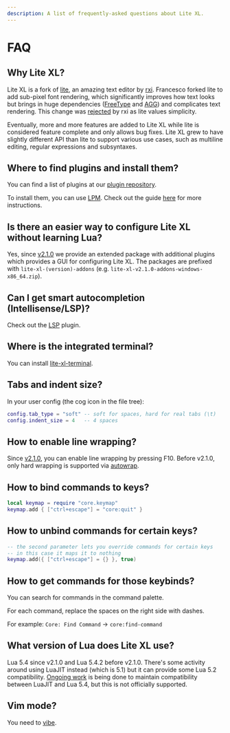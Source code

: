 ```yaml
---
description: A list of frequently-asked questions about Lite XL.
---
```


# FAQ

## Why Lite XL?

Lite XL is a fork of [lite], an amazing text editor by [rxi].
Francesco forked lite to add sub-pixel font rendering,
which significantly improves how text looks but brings in
huge dependencies ([FreeType] and [AGG]) and complicates text rendering.
This change was [rejected] by rxi as lite values simplicity.

Eventually, more and more features are added to Lite XL while
lite is considered feature complete and only allows bug fixes.
Lite XL grew to have slightly different API than lite to support
various use cases, such as multiline editing, regular expressions
and subsyntaxes.

## Where to find plugins and install them?

You can find a list of plugins at our [plugin repository].

To install them, you can use [LPM].
Check out the guide [here] for more instructions.

## Is there an easier way to configure Lite XL without learning Lua?

Yes, since [v2.1.0] we provide an extended package with
additional plugins which provides a GUI for configuring Lite XL.
The packages are prefixed with `lite-xl-(version)-addons`
(e.g. `lite-xl-v2.1.0-addons-windows-x86_64.zip`).

## Can I get smart autocompletion (Intellisense/LSP)?

Check out the [LSP] plugin.

## Where is the integrated terminal?

You can install [lite-xl-terminal].

## Tabs and indent size?

In your user config (the cog icon in the file tree):

```lua
config.tab_type = "soft" -- soft for spaces, hard for real tabs (\t)
config.indent_size = 4   -- 4 spaces
```

## How to enable line wrapping?

Since [v2.1.0], you can enable line wrapping by pressing F10.
Before v2.1.0, only hard wrapping is supported via [autowrap].

## How to bind commands to keys?

```lua
local keymap = require "core.keymap"
keymap.add { ["ctrl+escape"] = "core:quit" }
```

## How to unbind commands for certain keys?

```lua
-- the second parameter lets you override commands for certain keys
-- in this case it maps it to nothing
keymap.add({ ["ctrl+escape"] = {} }, true)
```

## How to get commands for those keybinds?

You can search for commands in the command palette.

For each command, replace the spaces on the right side with dashes.

For example: `Core: Find Command` → `core:find-command`

## What version of Lua does Lite XL use?

Lua 5.4 since v2.1.0 and Lua 5.4.2 before v2.1.0.
There's some activity around using LuaJIT instead (which is 5.1)
but it can provide some Lua 5.2 compatibility.
[Ongoing work][master-luajit-branch] is being done to
maintain compatibility between LuaJIT and Lua 5.4,
but this is not officially supported.

## Vim mode?

You need to [vibe].


[lite]:                 https://github.com/rxi/lite
[rxi]:                  https://github.com/rxi/lite
[FreeType]:             https://freetype.org/
[AGG]:                  https://agg.sourceforge.net/antigrain.com/index.html
[rejected]:             https://github.com/rxi/lite/issues/145#issuecomment-643636679
[plugin repository]:    https://github.com/lite-xl/lite-xl-plugins
[LPM]:                  https://github.com/lite-xl/lite-xl-plugin-manager
[here]:                 ../user-guide/plugins.md
[v2.1.0]:               https://github.com/lite-xl/lite-xl/releases/tag/v2.1.0
[LSP]:                  https://github.com/lite-xl/lite-xl-lsp
[lite-xl-terminal]:     https://github.com/adamharrison/lite-xl-terminal
[autowrap]:             https://github.com/lite-xl/lite-xl-plugins/blob/master/plugins/autowrap.lua?raw=1
[master-luajit-branch]: https://github.com/lite-xl/lite-xl/pull/880
[vibe]:                 https://github.com/eugenpt/lite-xl-vibe
